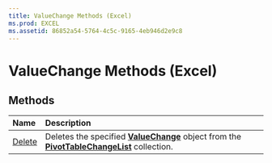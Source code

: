 ```yaml
---
title: ValueChange Methods (Excel)
ms.prod: EXCEL
ms.assetid: 86852a54-5764-4c5c-9165-4eb946d2e9c8
---
```



# ValueChange Methods (Excel)

## Methods



|**Name**|**Description**|
|:-----|:-----|
|[Delete](valuechange-delete-method-excel.md)|Deletes the specified  **[ValueChange](valuechange-object-excel.md)** object from the **[PivotTableChangeList](pivottablechangelist-object-excel.md)** collection.|

